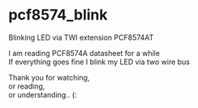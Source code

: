 # pcf8574_blink
Blinking LED via TWI extension PCF8574AT

I am reading PCF8574A datasheet for a while<br>
If everything goes fine I blink my LED via two wire bus<br>

Thank you for watching,<br>
or reading,<br>
or understanding.. (:<br>
